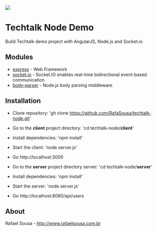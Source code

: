 ![](https://techtalk-node.azurewebsites.net/techtalk.png)

# Techtalk Node Demo

Build Techtalk demo project with AngularJS, Node.js and Socket.io

## Modules

* [express](http://expressjs.com/) - Web Framework
* [socket.io](http://socket.io/) - Socket.IO enables real-time bidirectional event-based communication.
* [body-parser](https://www.npmjs.com/package/body-parser/) - Node.js body parsing middleware.

## Installation
 
* Clone repository: 'git clone https://github.com/RafaSousa/techtalk-node.git'

* Go to the **client** project directory: 'cd techtalk-node/**client**'
* Install dependencies: 'npm install'
* Start the client: 'node server.js'
* Go http://localhost:3000

* Go to the **server** project directory server: 'cd techtalk-node/**server**'
* Install dependencies: 'npm install'
* Start the server: 'node server.js'
* Go http://localhost:8080/api/users

## About

Rafael Sousa - http://www.rafaelsousa.com.br
